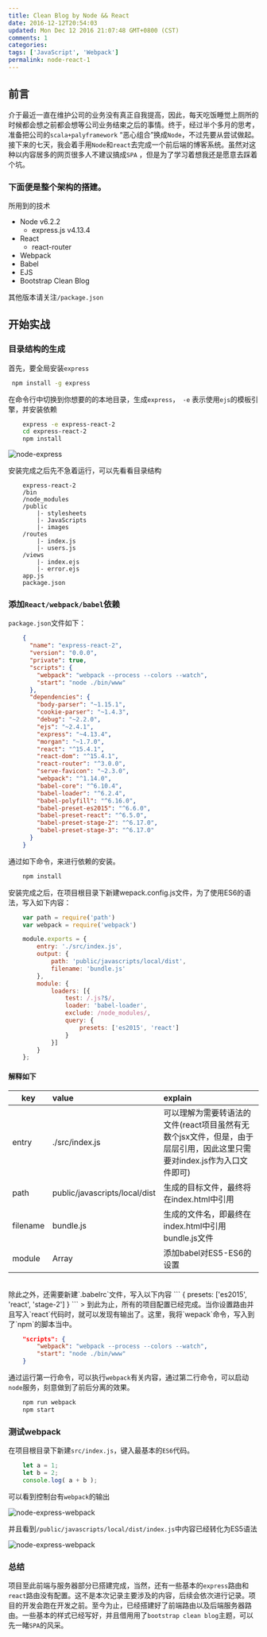 ```yaml
---
title: Clean Blog by Node && React
date: 2016-12-12T20:54:03
updated: Mon Dec 12 2016 21:07:48 GMT+0800 (CST)
comments: 1
categories:
tags: ['JavaScript', 'Webpack']
permalink: node-react-1
---
```


## 前言

介于最近一直在维护公司的业务没有真正自我提高，因此，每天吃饭睡觉上厕所的时候都会想之前都会想等公司业务结束之后的事情。终于，经过半个多月的思考，准备把公司的`scala+palyframework` “恶心组合”换成`Node`，不过先要从尝试做起。接下来的七天，我会着手用`Node`和`react`去完成一个前后端的博客系统。虽然对这种以内容居多的网页很多人不建议搞成`SPA` ，但是为了学习着想我还是愿意去踩着个坑。



<!--more-->
### 下面便是整个架构的搭建。

所用到的技术

- Node   			v6.2.2
  - express.js  	   v4.13.4
- React
  - react-router
- Webpack
- Babel
- EJS
- Bootstrap Clean Blog

其他版本请关注`/package.json`

## 开始实战

### 目录结构的生成

首先，要全局安装`express`

```bash
 npm install -g express

```

在命令行中切换到你想要的的本地目录，生成`express`，` -e` 表示使用`ejs`的模板引擎，并安装依赖
```bash
    express -e express-react-2
    cd express-react-2
    npm install
```
![node-express](https://images-manager.oss-cn-shanghai.aliyuncs.com/static/node-react/node-react-1.png)

安装完成之后先不急着运行，可以先看看目录结构
```
    express-react-2
    /bin
    /node_modules
    /public
    	|- stylesheets
    	|- JavaScripts
    	|- images
    /routes
    	|- index.js
    	|- users.js
    /views
    	|- index.ejs
    	|- error.ejs
    app.js
    package.json
 ```



### 添加`React/webpack/babel`依赖

`package.json`文件如下：
```json
    {
      "name": "express-react-2",
      "version": "0.0.0",
      "private": true,
      "scripts": {
        "webpack": "webpack --process --colors --watch",
        "start": "node ./bin/www"
      },
      "dependencies": {
        "body-parser": "~1.15.1",
        "cookie-parser": "~1.4.3",
        "debug": "~2.2.0",
        "ejs": "~2.4.1",
        "express": "~4.13.4",
        "morgan": "~1.7.0",
        "react": "^15.4.1",
        "react-dom": "^15.4.1",
        "react-router": "^3.0.0",
        "serve-favicon": "~2.3.0",
        "webpack": "^1.14.0",
        "babel-core": "^6.10.4",
        "babel-loader": "^6.2.4",
        "babel-polyfill": "^6.16.0",
        "babel-preset-es2015": "^6.6.0",
        "babel-preset-react": "^6.5.0",
        "babel-preset-stage-2": "^6.17.0",
        "babel-preset-stage-3": "^6.17.0"
      }
    }
```
通过如下命令，来进行依赖的安装。

```bash
    npm install
```


安装完成之后，在项目根目录下新建wepack.config.js文件，为了使用ES6的语法，写入如下内容：
```jsx
    var path = require('path')
    var webpack = require('webpack')

    module.exports = {
        entry: './src/index.js',
        output: {
            path: 'public/javascripts/local/dist',
            filename: 'bundle.js'
        },
        module: {
            loaders: [{
                test: /.js?$/,
                loader: 'babel-loader',
                exclude: /node_modules/,
                query: {
                    presets: ['es2015', 'react']
                }
            }]
        }
    };
```
#### 解释如下
| key        |value           | explain  |
| ------------- |:-------------|:-----|
| entry      | ./src/index.js | 可以理解为需要转语法的文件(react项目虽然有无数个jsx文件，但是，由于层层引用，因此这里只需要对index.js作为入口文件即可) |
| path      |public/javascripts/local/dist      |   生成的目标文件，最终将在index.html中引用 |
| filename |bundle.js    |  生成的文件名，即最终在index.html中引用bundle.js文件  |
 | module |Array    |  	添加babel对ES5-ES6的设置 |

<br/>
除此之外，还需要新建`.babelrc`文件，写入以下内容
```
    {
        presets: ['es2015', 'react', 'stage-2']
    }
```
> 到此为止，所有的项目配置已经完成。当你设置路由并且写入`react`代码时，就可以发现有输出了。这里，我将`wepack`命令，写入到了`npm`的脚本当中。


```json
    "scripts": {
        "webpack": "webpack --process --colors --watch",
        "start": "node ./bin/www"
    }
```
通过运行第一行命令，可以执行`webpack`有关内容，通过第二行命令，可以启动`node`服务，刻意做到了前后分离的效果。
```bash
    npm run webpack
    npm start
```
### 测试webpack

在项目根目录下新建`src/index.js`，键入最基本的`ES6`代码。
```jsx
    let a = 1;
    let b = 2;
    console.log( a + b );
```
可以看到控制台有`webpack`的输出

![node-express-webpack](https://images-manager.oss-cn-shanghai.aliyuncs.com/static/node-react/node-react-2.png)

并且看到`/public/javascripts/local/dist/index.js`中内容已经转化为ES5语法

![node-express-webpack](https://images-manager.oss-cn-shanghai.aliyuncs.com/static/node-react/node-react-3.png)


### 总结

项目至此前端与服务器部分已搭建完成，当然，还有一些基本的`express`路由和`react`路由没有配置。这不是本次记录主要涉及的内容，后续会依次进行记录。项目的开发会跑在开发之前。至今为止，已经搭建好了前端路由以及后端服务器路由。一些基本的样式已经写好，并且借用用了`bootstrap clean blog`主题，可以先一睹`SPA`的风采。





